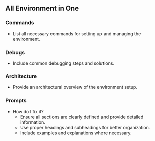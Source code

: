 ## All Environment in One

### Commands
- List all necessary commands for setting up and managing the environment.

### Debugs
- Include common debugging steps and solutions.

### Architecture
- Provide an architectural overview of the environment setup.

### Prompts
- How do I fix it?
    - Ensure all sections are clearly defined and provide detailed information.
    - Use proper headings and subheadings for better organization.
    - Include examples and explanations where necessary.